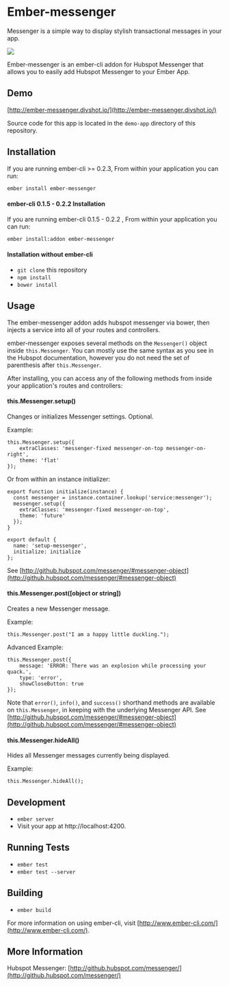# Ember-messenger

Messenger is a simple way to display stylish transactional messages in your app.

<img src="http://i.imgur.com/qf6weQP.png">

Ember-messenger is an ember-cli addon for Hubspot Messenger that allows you to easily add Hubspot Messenger to your Ember App.

## Demo

[http://ember-messenger.divshot.io/](http://ember-messenger.divshot.io/)

Source code for this app is located in the `demo-app` directory of this repository.

## Installation

If you are running ember-cli >= 0.2.3, From within your application you can run:

```bash
ember install ember-messenger
```

#### ember-cli 0.1.5 - 0.2.2 Installation

If you are running ember-cli 0.1.5 - 0.2.2 , From within your application you can run:

```bash
ember install:addon ember-messenger
```

#### Installation without ember-cli

* `git clone` this repository
* `npm install`
* `bower install`

## Usage

The ember-messenger addon adds hubspot messenger via bower, then injects a service into all of your routes and controllers.

ember-messenger exposes several methods on the `Messenger()` object inside `this.Messenger`. You can mostly use the same syntax as you see in the Hubspot documentation, however you do not need the set of parenthesis after `this.Messenger`.

After installing, you can access any of the following methods from inside your application's routes and controllers:

#### this.Messenger.setup()

Changes or initializes Messenger settings. Optional.

Example:

    this.Messenger.setup({
        extraClasses: 'messenger-fixed messenger-on-top messenger-on-right',
        theme: 'flat'
    });
    
Or from within an instance initializer:

    export function initialize(instance) {
      const messenger = instance.container.lookup('service:messenger');
      messenger.setup({
        extraClasses: 'messenger-fixed messenger-on-top',
        theme: 'future'
      });
    }
    
    export default {
      name: 'setup-messenger',
      initialize: initialize
    };


See [http://github.hubspot.com/messenger/#messenger-object](http://github.hubspot.com/messenger/#messenger-object)

#### this.Messenger.post([object or string])

Creates a new Messenger message.

Example: 

    this.Messenger.post("I am a happy little duckling.");
    
Advanced Example: 

    this.Messenger.post({
        message: 'ERROR: There was an explosion while processing your quack.',
        type: 'error',
        showCloseButton: true
    });

Note that `error()`, `info()`, and `success()` shorthand methods are available on `this.Messenger`, in keeping with
the underlying Messenger API.
See [http://github.hubspot.com/messenger/#messenger-object](http://github.hubspot.com/messenger/#messenger-object)

#### this.Messenger.hideAll()

Hides all Messenger messages currently being displayed.

Example:

    this.Messenger.hideAll();

## Development

* `ember server`
* Visit your app at http://localhost:4200.

## Running Tests

* `ember test`
* `ember test --server`

## Building

* `ember build`

For more information on using ember-cli, visit [http://www.ember-cli.com/](http://www.ember-cli.com/).


## More Information

Hubspot Messenger: [http://github.hubspot.com/messenger/](http://github.hubspot.com/messenger/)
